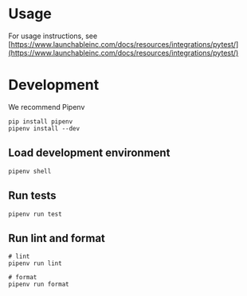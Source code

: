 # Usage

For usage instructions, see [https://www.launchableinc.com/docs/resources/integrations/pytest/](https://www.launchableinc.com/docs/resources/integrations/pytest/)

# Development
We recommend Pipenv
```shell
pip install pipenv
pipenv install --dev
```

## Load development environment
```shell
pipenv shell
```

## Run tests
```shell
pipenv run test
```

## Run lint and format
```shell
# lint
pipenv run lint

# format
pipenv run format
```
